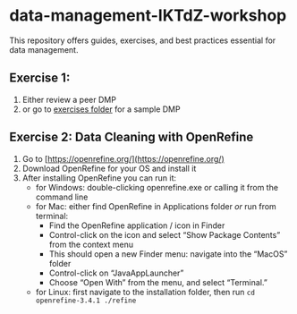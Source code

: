 # data-management-IKTdZ-workshop
This repository offers guides, exercises, and best practices essential for data management.

## Exercise 1: 
1. Either review a peer DMP
2. or go to [exercises folder](exercises) for a sample DMP

## Exercise 2: Data Cleaning with OpenRefine 

1. Go to [https://openrefine.org/](https://openrefine.org/)
2. Download OpenRefine for your OS and install it
3. After installing OpenRefine you can run it:
    - for Windows: double-clicking openrefine.exe or calling it from the command line
    - for Mac: either find OpenRefine in Applications folder *or* run from terminal:
        - Find the OpenRefine application / icon in Finder
        - Control-click on the icon and select “Show Package Contents” from the context menu
        - This should open a new Finder menu: navigate into the “MacOS” folder
        - Control-click on “JavaAppLauncher”
        - Choose “Open With” from the menu, and select “Terminal.”
    - for Linux: first navigate to the installation folder, then run `cd openrefine-3.4.1
  ./refine`
